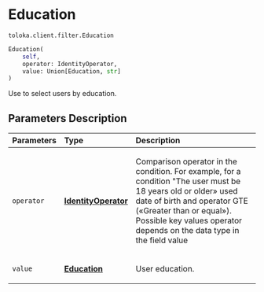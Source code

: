 # Education
`toloka.client.filter.Education`

```python
Education(
    self,
    operator: IdentityOperator,
    value: Union[Education, str]
)
```

Use to select users by education.

## Parameters Description

| Parameters | Type | Description |
| :----------| :----| :-----------|
`operator`|**[IdentityOperator](toloka.client.primitives.operators.IdentityOperator.md)**|<p>Comparison operator in the condition. For example, for a condition &quot;The user must be 18 years old or older» used date of birth and operator GTE («Greater than or equal»). Possible key values operator depends on the data type in the field value</p>
`value`|**[Education](toloka.client.filter.Education.Education.md)**|<p>User education.</p>
